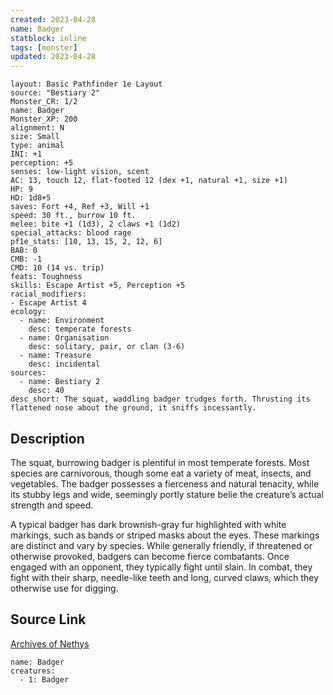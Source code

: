 ```yaml
---
created: 2023-04-28
name: Badger
statblock: inline
tags: [monster]
updated: 2023-04-28
---
```

```statblock
layout: Basic Pathfinder 1e Layout
source: "Bestiary 2"
Monster_CR: 1/2
name: Badger
Monster_XP: 200
alignment: N
size: Small
type: animal
INI: +1
perception: +5
senses: low-light vision, scent
AC: 13, touch 12, flat-footed 12 (dex +1, natural +1, size +1)
HP: 9
HD: 1d8+5
saves: Fort +4, Ref +3, Will +1
speed: 30 ft., burrow 10 ft.
melee: bite +1 (1d3), 2 claws +1 (1d2)
special_attacks: blood rage
pf1e_stats: [10, 13, 15, 2, 12, 6]
BAB: 0
CMB: -1
CMD: 10 (14 vs. trip)
feats: Toughness
skills: Escape Artist +5, Perception +5
racial_modifiers:
- Escape Artist 4
ecology:
  - name: Environment
    desc: temperate forests
  - name: Organisation
    desc: solitary, pair, or clan (3-6)
  - name: Treasure
    desc: incidental
sources:
  - name: Bestiary 2
    desc: 40
desc_short: The squat, waddling badger trudges forth. Thrusting its flattened nose about the ground, it sniffs incessantly. 
```
## Description
The squat, burrowing badger is plentiful in most temperate forests. Most species are carnivorous, though some eat a variety of meat, insects, and vegetables. The badger possesses a fierceness and natural tenacity, while its stubby legs and wide, seemingly portly stature belie the creature’s actual strength and speed. 

A typical badger has dark brownish-gray fur highlighted with white markings, such as bands or striped masks about the eyes. These markings are distinct and vary by species. While generally friendly, if threatened or otherwise provoked, badgers can become fierce combatants. Once engaged with an opponent, they typically fight until slain. In combat, they fight with their sharp, needle-like teeth and long, curved claws, which they otherwise use for digging.
## Source Link
[Archives of Nethys](https://aonprd.com/MonsterDisplay.aspx?ItemName=Badger)
```encounter-table
name: Badger
creatures:
  - 1: Badger
```
